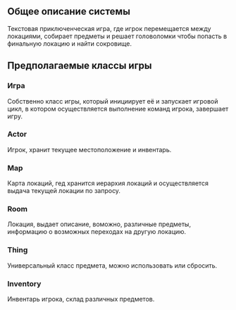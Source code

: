 ## Общее описание системы
Текстовая приключенческая игра, где игрок перемещается между локациями, собирает предметы и решает головоломки чтобы попасть в финальную локацию и найти сокровище.

## Предполагаемые классы игры
### Игра
Собственно класс игры, который инициирует её и запускает игровой цикл, в котором осуществляется выполнение команд игрока, завершает игру.

### Actor
Игрок, хранит текущее местоположение и инвентарь.

### Map
Карта локаций, гед хранится иерархия локаций и осуществляется выдача текущей локации по запросу.

### Room
Локация, выдает описание, воможно, различные предметы, информацию о возможных переходах на другую локацию.

### Thing
Универсальный класс предмета, можно использовать или сбросить.

### Inventory
Инвентарь игрока, склад различных предметов.
